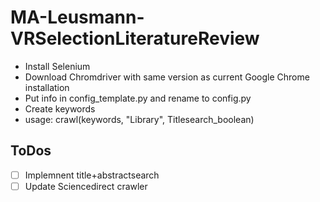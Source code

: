 # MA-Leusmann-VRSelectionLiteratureReview
- Install Selenium
- Download Chromdriver with same version as current Google Chrome installation
- Put info in config_template.py and rename to config.py
- Create keywords 
- usage: crawl(keywords, "Library", Titlesearch_boolean)

## ToDos
- [ ] Implemnent title+abstractsearch
- [ ] Update Sciencedirect crawler
